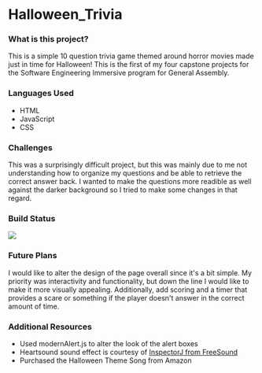 # Halloween_Trivia

### What is this project?
This is a simple 10 question trivia game themed around horror movies made just in time for Halloween! This is the first of my four capstone projects for the Software Engineering Immersive program for General Assembly. 


### Languages Used
* HTML
* JavaScript
* CSS

### Challenges
This was a surprisingly difficult project, but this was mainly due to me not understanding how to organize my questions and be able to retrieve the correct answer back. I wanted to make the questions more readible as well against the darker background so I tried to make some changes in that regard.

### Build Status
![](https://img.shields.io/badge/BUILD-IN%20PROGRESS-informational)

### Future Plans
I would like to alter the design of the page overall since it's a bit simple. My priority was interactivity and functionality, but down the line I would like to make it more visually appealing. Additionally, add scoring and a timer that provides a scare or something if the player doesn't answer in the correct amount of time. 

### Additional Resources
* Used modernAlert.js to alter the look of the alert boxes
* Heartsound sound effect is courtesy of [InspectorJ from FreeSound](https://freesound.org/people/InspectorJ/sounds/485076/)
* Purchased the Halloween Theme Song from Amazon 
